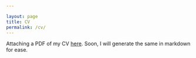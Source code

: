 ```yaml
---

layout: page
title: CV
permalink: /cv/
---
```


Attaching a PDF of my CV [here](../assets/docs/cv.pdf). Soon, I will generate the same in markdown for ease.
